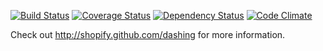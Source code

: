 [![Build Status](http://b.adge.me/travis/pikesley/diabetes-dashboard.svg)](https://travis-ci.org/pikesley/diabetes-dashboard)
[![Coverage Status](http://b.adge.me/coveralls/pikesley/diabetes-dashboard.svg)](https://coveralls.io/r/pikesley/diabetes-dashboard)
[![Dependency Status](http://b.adge.me/gemnasium/pikesley/diabetes-dashboard.svg)](https://gemnasium.com/pikesley/diabetes-dashboard)
[![Code Climate](http://b.adge.me/codeclimate/github/pikesley/diabetes-dashboard.svg)](https://codeclimate.com/github/pikesley/diabetes-dashboard)

Check out http://shopify.github.com/dashing for more information.
